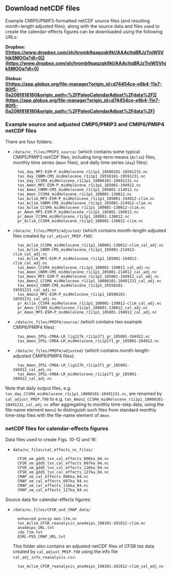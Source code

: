 ## Download netCDF files ##

Example CMIP5/PMIP3-formatted netCDF source files (and resulting month-length adjusted files), along with the source data and files used to create the calendar-effects figures can be downloaded using the following URLs:

**Dropbox:  
[[https://www.dropbox.com/sh/hromb9qagzqk9kl/AAAcItqBRJzTnjW5VhjkSMOOa?dl=0]](https://www.dropbox.com/sh/hromb9qagzqk9kl/AAAcItqBRJzTnjW5VhjkSMOOa?dl=0)**

**Globus:  
[[https://app.globus.org/file-manager?origin_id=d74454ce-e6b4-11e7-80f5-0a208f818180&origin_path=%2FPaleoCalendarAdjust%2Fdata%2F]](https://app.globus.org/file-manager?origin_id=d74454ce-e6b4-11e7-80f5-0a208f818180&origin_path=%2FPaleoCalendarAdjust%2Fdata%2F)**

### Example source and adjusted CMIP5/PMIP3 and CMIP6/PMIP4 netCDF files ###

There are four folders:  

- `/data/nc_files/PMIP3_source/` (which contains some typical CMIP5/PMIP3 netCDF files, including long-term means (`Aclim`) files, monthly time series (`Amon` files), and daily time series (`day`) files):
	
		tas_day_MPI-ESM-P_midHolocene_r1i1p1_18500101-18591231.nc
		tas_day_CNRM-CM5_midHolocene_r1i1p1_19550101-19591231.nc
		tas_day_CCSM4_midHolocene_r1i1p1_10000101-10491231.nc
		tas_Amon_MPI-ESM-P_midHolocene_r1i1p1_185001-194912.nc
		tas_Amon_CNRM-CM5_midHolocene_r1i1p1_205001-214912.nc
		tas_Amon_CCSM4_midHolocene_r1i1p1_100001-130012.nc
		tas_Aclim_MPI-ESM-P_midHolocene_r1i1p1_185001-194912-clim.nc
		tas_Aclim_CNRM-CM5_midHolocene_r1i1p1_195001-214912-clim.nc
		tas_Aclim_CCSM4_midHolocene_r1i1p1_100001-130012-clim.nc
		pr_Amon_MPI-ESM-P_midHolocene_r1i1p1_185001-194912.nc
		pr_Amon_CCSM4_midHolocene_r1i1p1_100001-130012.nc
		pr_Aclim_CCSM4_midHolocene_r1i1p1_100001-130012-clim.nc

- `/data/nc_files/PMIP3/adjusted/` (which contains month-length-adjusted files created by `cal_adjust_PMIP.f90`):

		tas_Aclim_CCSM4_midHolocene_r1i1p1_100001-130012-clim_cal_adj.nc
		tas_Aclim_CNRM-CM5_midHolocene_r1i1p1_195001-214912-clim_cal_adj.nc
		tas_Aclim_MPI-ESM-P_midHolocene_r1i1p1_185001-194912-clim_cal_adj.nc
		tas_Amon_CCSM4_midHolocene_r1i1p1_100001-130012_cal_adj.nc
		tas_Amon_CNRM-CM5_midHolocene_r1i1p1_205001-214912_cal_adj.nc
		tas_Amon_MPI-ESM-P_midHolocene_r1i1p1_185001-194912_cal_adj.nc
		tas_Amon2_CCSM4_midHolocene_r1i1p1_10000101-10491231_cal_adj.nc
		tas_Amon2_CNRM-CM5_midHolocene_r1i1p1_19550101-19591231_cal_adj.nc
		tas_Amon2_MPI-ESM-P_midHolocene_r1i1p1_18500101-18591231_cal_adj.nc
		pr_Aclim_CCSM4_midHolocene_r1i1p1_100001-130012-clim_cal_adj.nc
		pr_Amon_CCSM4_midHolocene_r1i1p1_100001-130012_cal_adj.nc
		pr_Amon_MPI-ESM-P_midHolocene_r1i1p1_185001-194912_cal_adj.nc

- ` /data/nc_files/PMIP4/source/` (which contains two example CMIP6/PMIP4 files):

		tas_Amon_IPSL-CM6A-LR_lig127k_r1i1p1f1_gr_185001-194912.nc
		tas_Amon_IPSL-CM6A-LR_midHolocene_r1i1p1f1_gr_185001-204912.nc	

- ` /data/nc_files/PMIP4/adjusted/` (which contains month-length-adjusted CMIP6/PMIP4 files):

		tas_Amon_IPSL-CM6A-LR_lig127k_r1i1p1f1_gr_185001-194912_cal_adj.nc
		tas_Amon_IPSL-CM6A-LR_midHolocene_r1i1p1f1_gr_185001-204912_cal_adj.nc

Note that daily output files, e.g. `tas_day_CCSM4_midHolocene_r1i1p1_10000101-10491231.nc`, are renamed by `cal_adjust_PMIP.f90` to e.g. `tas_Amon2_CCSM4_midHolocene_r1i1p1_10000101-10491231_cal_adj.nc` after aggregating to monthly time-step data, using the file-name element `Amon2` to distinguish such files from standard monthly time-step files with the file-name element of `Amon`.

### netCDF files for calendar-effects figures ###

Data files used to create Figs. 10-12 and 16:

- `data/nc_files/cal_effects_nc_files/`

		CFSR_xm_gdd5_txn_cal_effects_006ka_04.nc
		CFSR_xm_gdd5_txn_cal_effects_097ka_04.nc
		CFSR_xm_gdd5_txn_cal_effects_116ka_04.nc
		CFSR_xm_gdd5_txn_cal_effects_127ka_04.nc
		CMAP_xm_cal_effects_006ka_04.nc
		CMAP_xm_cal_effects_097ka_04.nc
		CMAP_xm_cal_effects_116ka_04.nc
		CMAP_xm_cal_effects_127ka_04.nc

Source data for calendar-effects figures:

- `/data/nc_files/CFSR_and_CMAP_data/`
	
		enhanced.precip.mon.ltm.nc
		tas_Aclim_CFSR_reanalysis_ana4mips_198101-201012-clim.nc
		ana4mips_URL.txt
		cdo_ltm.txt
		ESRL-PSD_CMAP_URL.txt

	This folder also contains an adjusted netCDF files of CFSR *tas* data created by `cal_adjust_PMIP.f90` using the info file `cal_adj_info_reanalysis.csv`:

		tas_Aclim_CFSR_reanalysis_ana4mips_198101-201012-clim_cal_adj.nc